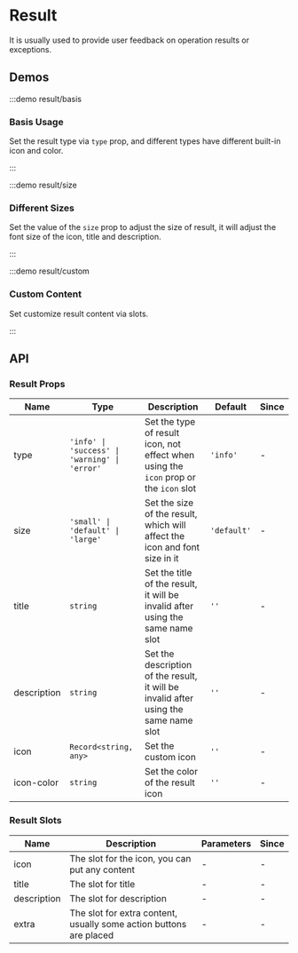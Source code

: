 # Result

It is usually used to provide user feedback on operation results or exceptions.

## Demos

:::demo result/basis

### Basis Usage

Set the result type via `type` prop, and different types have different built-in icon and color.

:::

:::demo result/size

### Different Sizes

Set the value of the `size` prop to adjust the size of result, it will adjust the font size of the icon, title and description.

:::

:::demo result/custom

### Custom Content

Set customize result content via slots.

:::

## API

### Result Props

| Name        | Type                                          | Description                                                                           | Default     | Since |
| ----------- | --------------------------------------------- | ------------------------------------------------------------------------------------- | ----------- | ----- |
| type        | `'info' \| 'success' \| 'warning' \| 'error'` | Set the type of result icon, not effect when using the `icon` prop or the `icon` slot | `'info'`    | -     |
| size        | `'small' \| 'default' \| 'large'`             | Set the size of the result, which will affect the icon and font size in it            | `'default'` | -     |
| title       | `string`                                      | Set the title of the result, it will be invalid after using the same name slot        | `''`        | -     |
| description | `string`                                      | Set the description of the result, it will be invalid after using the same name slot  | `''`        | -     |
| icon        | `Record<string, any>`                         | Set the custom icon                                                                   | `''`        | -     |
| icon-color  | `string`                                      | Set the color of the result icon                                                      | `''`        | -     |

### Result Slots

| Name        | Description                                                        | Parameters | Since |
| ----------- | ------------------------------------------------------------------ | ---------- | ----- |
| icon        | The slot for the icon, you can put any content                     | -          | -     |
| title       | The slot for title                                                 | -          | -     |
| description | The slot for description                                           | -          | -     |
| extra       | The slot for extra content, usually some action buttons are placed | -          | -     |
